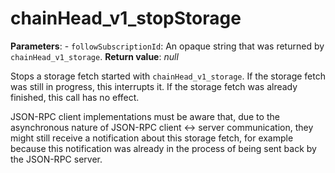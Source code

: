 # chainHead_v1_stopStorage

**Parameters**:
    - `followSubscriptionId`: An opaque string that was returned by `chainHead_v1_storage`.
**Return value**: *null*

Stops a storage fetch started with `chainHead_v1_storage`. If the storage fetch was still in progress, this interrupts it. If the storage fetch was already finished, this call has no effect.

JSON-RPC client implementations must be aware that, due to the asynchronous nature of JSON-RPC client <-> server communication, they might still receive a notification about this storage fetch, for example because this notification was already in the process of being sent back by the JSON-RPC server.
